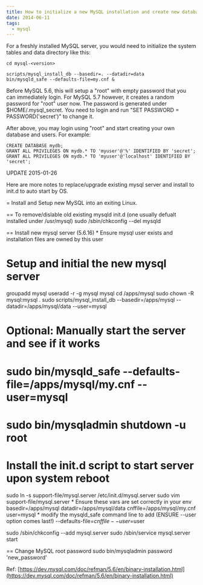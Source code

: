 ```yaml
---
title: How to initialize a new MySQL installation and create new database
date: 2014-06-11
tags:
  - mysql
---
```


     

For a freshly installed MySQL server, you would need to initialize the system tables and data directory like this:

     

    cd mysql-<version> 

    scripts/mysql_install_db --basedir=. --datadir=data
    bin/mysqld_safe --defaults-file=my.cnf &

     

Before MySQL 5.6, this will setup a "root" with empty password that you can immediately login. For MySQL 5.7 however, it creates a random password for "root" user now. The password is generated under $HOME/.mysql_secret. You need to login and run "SET PASSWORD = PASSWORD('secret')" to change it.

After above, you may login using "root" and start creating your own database and users. For example:

    CREATE DATABASE mydb;
    GRANT ALL PRIVILEGES ON mydb.* TO 'myuser'@'%' IDENTIFIED BY 'secret';
    GRANT ALL PRIVILEGES ON mydb.* TO 'myuser'@'localhost' IDENTIFIED BY 'secret';

UPDATE 2015-01-26 

Here are more notes to replace/upgrade existing mysql server and install to init.d to auto start by OS.

= Install and Setup new MySQL into an exiting Linux.

== To remove/dislable old existing mysqld init.d (one usually defualt installed under /usr/mysql)
sudo /sbin/chkconfig --del mysqld

== Install new mysql server (5.6.16)
    * Ensure mysql user exists and installation files are owned by this user
# Setup and initial the new mysql server 
groupadd mysql
useradd -r -g mysql mysql 
cd /apps/mysql
sudo chown -R mysql:mysql .
sudo scripts/mysql_install_db --basedir=/apps/mysql --datadir=/apps/mysql/data --user=mysql

# Optional: Manually start the server and see if it works
# sudo bin/mysqld_safe --defaults-file=/apps/mysql/my.cnf --user=mysql
# sudo bin/mysqladmin shutdown -u root

# Install the init.d script to start server upon system reboot 
sudo ln -s support-file/mysql.server /etc/init.d/mysql.server
sudo vim support-file/mysql.server
    * Ensure these vars are set correctly in your env
basedir=/apps/mysql
datadir=/apps/mysql/data
cnffile=/apps/mysql/my.cnf
user=mysql
    * modify the mysqld_safe command line to add (ENSURE --user option comes last!)
    --defaults-file=$cnffile --user=$user
    
sudo /sbin/chkconfig --add mysql.server
sudo /sbin/service mysql.server start
    
== Change MySQL root password
        sudo bin/mysqladmin password 'new_password'

Ref:
[https://dev.mysql.com/doc/refman/5.6/en/binary-installation.html](https://dev.mysql.com/doc/refman/5.6/en/binary-installation.html)